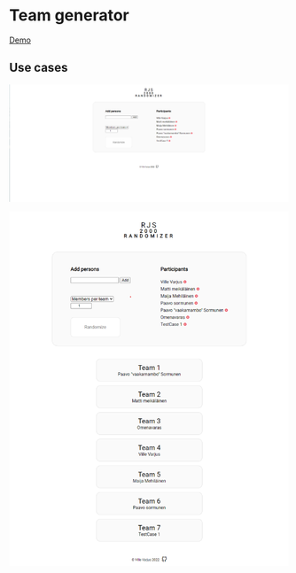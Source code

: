 # Team generator

[Demo](https://www.hmlsolutions.com/cloud13/rjs/index.php)

<h2>Use cases</h2>

![Alt text](/assets/1.png "Use case 1")

![Alt text](/assets/2.png "Use case 1")
